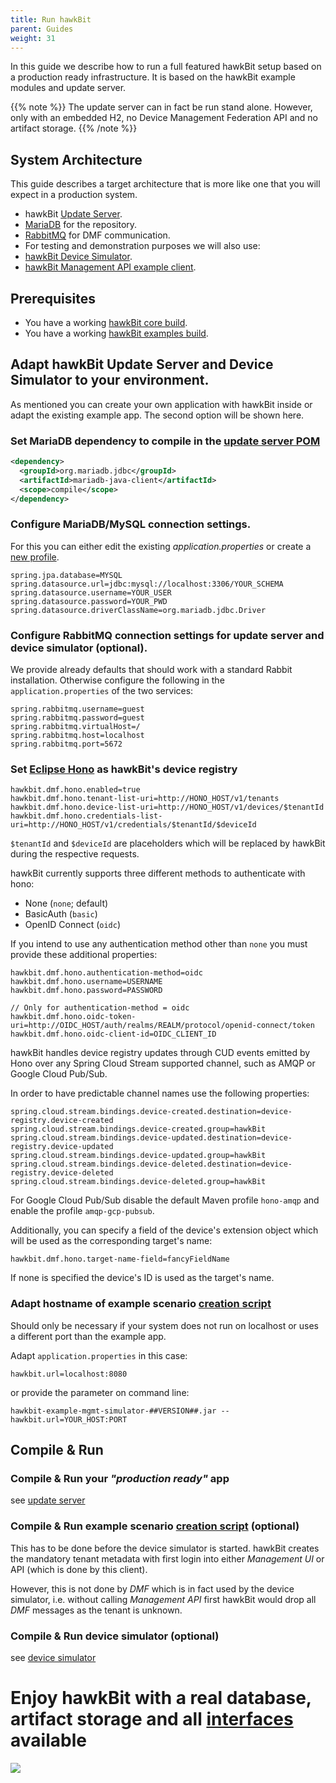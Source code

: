 ```yaml
---
title: Run hawkBit
parent: Guides
weight: 31
---
```


In this guide we describe how to run a full featured hawkBit setup based on a production ready infrastructure. It is based on the hawkBit example modules and update server.

<!--more-->

{{% note %}}
The update server can in fact be run stand alone. However, only with an embedded H2, no Device Management Federation API and no artifact storage.
{{% /note %}}

## System Architecture

This guide describes a target architecture that is more like one that you will expect in a production system.

- hawkBit [Update Server](https://github.com/eclipse/hawkbit/tree/master/hawkbit-runtime/hawkbit-update-server).
- [MariaDB](https://mariadb.org) for the repository.
- [RabbitMQ](https://www.rabbitmq.com) for DMF communication.
- For testing and demonstration purposes we will also use:
- [hawkBit Device Simulator](https://github.com/eclipse/hawkbit-examples/tree/master/hawkbit-device-simulator).
- [hawkBit Management API example client](https://github.com/eclipse/hawkbit-examples/tree/master/hawkbit-mgmt-api-client).

## Prerequisites

- You have a working [hawkBit core build](https://github.com/eclipse/hawkbit).
- You have a working [hawkBit examples build](https://github.com/eclipse/hawkbit-examples).

## Adapt hawkBit Update Server and Device Simulator to your environment.

As mentioned you can create your own application with hawkBit inside or adapt the existing example app. The second option will be shown here.

### Set MariaDB dependency to compile in the [update server POM](https://github.com/eclipse/hawkbit/blob/master/hawkbit-runtime/hawkbit-update-server/pom.xml)

```xml
<dependency>
  <groupId>org.mariadb.jdbc</groupId>
  <artifactId>mariadb-java-client</artifactId>
  <scope>compile</scope>
</dependency>
```

### Configure MariaDB/MySQL connection settings.

For this you can either edit the existing _application.properties_ or create a [new profile](http://docs.spring.io/spring-boot/docs/current/reference/htmlsingle/#boot-features-external-config-profile-specific-properties).

```properties
spring.jpa.database=MYSQL
spring.datasource.url=jdbc:mysql://localhost:3306/YOUR_SCHEMA
spring.datasource.username=YOUR_USER
spring.datasource.password=YOUR_PWD
spring.datasource.driverClassName=org.mariadb.jdbc.Driver
```

### Configure RabbitMQ connection settings for update server and device simulator (optional).

We provide already defaults that should work with a standard Rabbit installation. Otherwise configure the following in the `application.properties` of the two services:

```properties
spring.rabbitmq.username=guest
spring.rabbitmq.password=guest
spring.rabbitmq.virtualHost=/
spring.rabbitmq.host=localhost
spring.rabbitmq.port=5672
```

### Set [Eclipse Hono](https://www.eclipse.org/hono/) as hawkBit's device registry

```
hawkbit.dmf.hono.enabled=true
hawkbit.dmf.hono.tenant-list-uri=http://HONO_HOST/v1/tenants
hawkbit.dmf.hono.device-list-uri=http://HONO_HOST/v1/devices/$tenantId
hawkbit.dmf.hono.credentials-list-uri=http://HONO_HOST/v1/credentials/$tenantId/$deviceId
```
`$tenantId` and `$deviceId` are placeholders which will be replaced by hawkBit during the respective requests.

hawkBit currently supports three different methods to authenticate with hono:
- None (`none`; default)
- BasicAuth (`basic`)
- OpenID Connect (`oidc`)

If you intend to use any authentication method other than `none` you must provide these additional properties: 

```
hawkbit.dmf.hono.authentication-method=oidc
hawkbit.dmf.hono.username=USERNAME
hawkbit.dmf.hono.password=PASSWORD

// Only for authentication-method = oidc
hawkbit.dmf.hono.oidc-token-uri=http://OIDC_HOST/auth/realms/REALM/protocol/openid-connect/token
hawkbit.dmf.hono.oidc-client-id=OIDC_CLIENT_ID
```

hawkBit handles device registry updates through CUD events emitted by Hono over any Spring Cloud Stream supported channel, such as AMQP or Google Cloud Pub/Sub.

In order to have predictable channel names use the following properties:
```
spring.cloud.stream.bindings.device-created.destination=device-registry.device-created
spring.cloud.stream.bindings.device-created.group=hawkBit
spring.cloud.stream.bindings.device-updated.destination=device-registry.device-updated
spring.cloud.stream.bindings.device-updated.group=hawkBit
spring.cloud.stream.bindings.device-deleted.destination=device-registry.device-deleted
spring.cloud.stream.bindings.device-deleted.group=hawkBit
```
For Google Cloud Pub/Sub disable the default Maven profile `hono-amqp` and enable the profile `amqp-gcp-pubsub`.

Additionally, you can specify a field of the device's extension object which will be used as the corresponding target's name:
```
hawkbit.dmf.hono.target-name-field=fancyFieldName
```
If none is specified the device's ID is used as the target's name.


### Adapt hostname of example scenario [creation script](https://github.com/eclipse/hawkbit-examples/blob/master/hawkbit-example-mgmt-simulator/src/main/resources/application.properties)

Should only be necessary if your system does not run on localhost or uses a different port than the example app.

Adapt `application.properties` in this case:

```properties
hawkbit.url=localhost:8080
```

or provide the parameter on command line:

```properties
hawkbit-example-mgmt-simulator-##VERSION##.jar --hawkbit.url=YOUR_HOST:PORT
```

## Compile & Run

### Compile & Run your _"production ready"_ app

see [update server](https://github.com/eclipse/hawkbit/tree/master/hawkbit-runtime/hawkbit-update-server)

### Compile & Run example scenario [creation script](https://github.com/eclipse/hawkbit-examples/tree/master/hawkbit-example-mgmt-simulator) (optional)

This has to be done before the device simulator is started. hawkBit creates the mandatory tenant metadata with first login into either _Management UI_ or API (which is done by this client).

However, this is not done by _DMF_ which is in fact used by the device simulator, i.e. without calling _Management API_ first hawkBit would drop all _DMF_ messages as the tenant is unknown.

### Compile & Run device simulator (optional)

see [device simulator](https://github.com/eclipse/hawkbit-examples/tree/master/hawkbit-device-simulator)

# Enjoy hawkBit with a real database, artifact storage and all [interfaces](../../apis/) available

![](../../images/hawkbit_ui.png)
